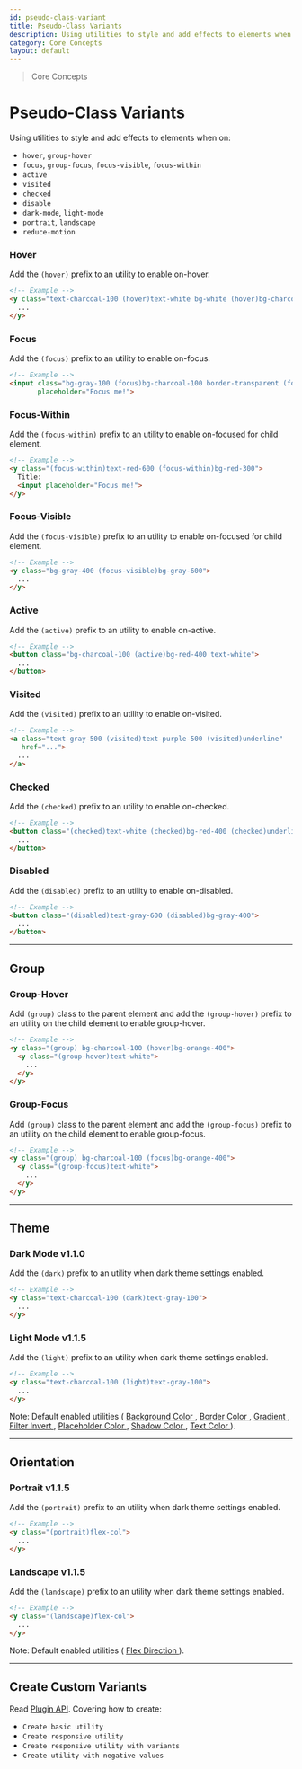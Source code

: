 ```yaml
---
id: pseudo-class-variant
title: Pseudo-Class Variants
description: Using utilities to style and add effects to elements when on hover, group-hover, group-focus, group-focus, focus, active, disabled, visited, checked and so on.
category: Core Concepts
layout: default
---
```


> Core Concepts

# Pseudo-Class Variants

Using utilities to style and add effects to elements when on:

- `hover`, `group-hover`
- `focus`, `group-focus`, `focus-visible`, `focus-within`
- `active`
- `visited`
- `checked`
- `disable`
- `dark-mode`, `light-mode`
- `portrait`, `landscape`
- `reduce-motion`

### Hover

Add the `(hover)` prefix to an utility to enable on-hover.

```html
<!-- Example -->
<y class="text-charcoal-100 (hover)text-white bg-white (hover)bg-charcoal-100">
  ...
</y>
```

### Focus

Add the `(focus)` prefix to an utility to enable on-focus.

```html
<!-- Example -->
<input class="bg-gray-100 (focus)bg-charcoal-100 border-transparent (focus)border-gray-200"
       placeholder="Focus me!">
```

### Focus-Within

Add the `(focus-within)` prefix to an utility to enable on-focused for child element.

```html
<!-- Example -->
<y class="(focus-within)text-red-600 (focus-within)bg-red-300">
  Title:
  <input placeholder="Focus me!">
</y>
```

### Focus-Visible

Add the `(focus-visible)` prefix to an utility to enable on-focused for child element.

```html
<!-- Example -->
<y class="bg-gray-400 (focus-visible)bg-gray-600">
  ...
</y>
```

### Active

Add the `(active)` prefix to an utility to enable on-active.

```html
<!-- Example -->
<button class="bg-charcoal-100 (active)bg-red-400 text-white">
  ...
</button>
```

### Visited

Add the `(visited)` prefix to an utility to enable on-visited.

```html
<!-- Example -->
<a class="text-gray-500 (visited)text-purple-500 (visited)underline"
   href="...">
  ...
</a>
```

### Checked

Add the `(checked)` prefix to an utility to enable on-checked.

```html
<!-- Example -->
<button class="(checked)text-white (checked)bg-red-400 (checked)underline">
  ...
</button>
```

### Disabled

Add the `(disabled)` prefix to an utility to enable on-disabled.

```html
<!-- Example -->
<button class="(disabled)text-gray-600 (disabled)bg-gray-400">
  ...
</button>
```

---

## Group

### Group-Hover

Add `(group)` class to the parent element and add the `(group-hover)` prefix to an utility on the child element to enable group-hover.

```html
<!-- Example -->
<y class="(group) bg-charcoal-100 (hover)bg-orange-400">
  <y class="(group-hover)text-white">
    ...
  </y>
</y>
```

### Group-Focus

Add `(group)` class to the parent element and add the `(group-focus)` prefix to an utility on the child element to enable group-focus.

```html
<!-- Example -->
<y class="(group) bg-charcoal-100 (focus)bg-orange-400">
  <y class="(group-focus)text-white">
    ...
  </y>
</y>
```

---

## Theme

### Dark Mode <span class="ml-1 px-2 py-1 text-sm text-gray-600 (dark)text-charcoal-100 bg-gray-300 (dark)bg-gray-600">v1.1.0</span>

Add the `(dark)` prefix to an utility when dark theme settings enabled.

```html
<!-- Example -->
<y class="text-charcoal-100 (dark)text-gray-100">
  ...
</y>
```

### Light Mode <span class="ml-1 px-2 py-1 text-sm text-gray-600 (dark)text-charcoal-100 bg-gray-300 (dark)bg-gray-600">v1.1.5</span>

Add the `(light)` prefix to an utility when dark theme settings enabled.

```html
<!-- Example -->
<y class="text-charcoal-100 (light)text-gray-100">
  ...
</y>
```

<y class="m-4 p-3 border-l-8 border-orange-600 text-sm text-orange-600 (dark)text-orange-500 bg-orange-200 (dark)bg-orange-900">
  <span class="pr-1 font-semibold">
    Note:
  </span>
  Default enabled utilities (
  <a href="/background-color/">
    Background Color
  </a>,
  <a href="/border-color/">
    Border Color
  </a>,
  <a href="/gradient/">
    Gradient
  </a>,
  <a href="/filter-invert/">
    Filter Invert
  </a>,
  <a href="/placeholder-color/">
    Placeholder Color
  </a>,
  <a href="/box-shadow-color/">
    Shadow Color
  </a>,
  <a href="/text-color/">
    Text Color
  </a>).
</y>

---

## Orientation

### Portrait <span class="ml-1 px-2 py-1 text-sm text-gray-600 (dark)text-charcoal-100 bg-gray-300 (dark)bg-gray-600">v1.1.5</span>

Add the `(portrait)` prefix to an utility when dark theme settings enabled.

```html
<!-- Example -->
<y class="(portrait)flex-col">
  ...
</y>
```

### Landscape <span class="ml-1 px-2 py-1 text-sm text-gray-600 (dark)text-charcoal-100 bg-gray-300 (dark)bg-gray-600">v1.1.5</span>

Add the `(landscape)` prefix to an utility when dark theme settings enabled.

```html
<!-- Example -->
<y class="(landscape)flex-col">
  ...
</y>
```

<y class="m-4 p-3 border-l-8 border-orange-600 text-sm text-orange-600 (dark)text-orange-500 bg-orange-200 (dark)bg-orange-900">
  <span class="pr-1 font-semibold">
    Note:
  </span>
  Default enabled utilities (
  <a href="/flex-direction/">
    Flex Direction
  </a>).
</y>

---

## Create Custom Variants

Read [Plugin API](/plugin-api/). Covering how to create:

- `Create basic utility`
- `Create responsive utility`
- `Create responsive utility with variants`
- `Create utility with negative values`